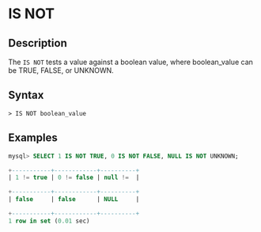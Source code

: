 # **IS NOT**

## **Description**

The `IS NOT` tests a value against a boolean value, where boolean_value can be TRUE, FALSE, or UNKNOWN.

## **Syntax**

```
> IS NOT boolean_value
```

## **Examples**

```sql
mysql> SELECT 1 IS NOT TRUE, 0 IS NOT FALSE, NULL IS NOT UNKNOWN;

+-----------+------------+----------+
| 1 != true | 0 != false | null !=  |

+-----------+------------+----------+
| false     | false      | NULL     |

+-----------+------------+----------+
1 row in set (0.01 sec)
```
